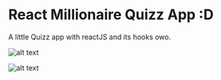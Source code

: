 # React Millionaire Quizz App :D

A little Quizz app with reactJS and its hooks owo.

![alt text](https://github.com/ProgrammingGeek02/React-Millionaire-Quiz-App-/blob/main/public/images/2.png?raw=true)

![alt text](https://github.com/ProgrammingGeek02/React-Millionaire-Quiz-App-/blob/main/public/images/aa.png?raw=true)
